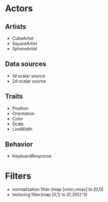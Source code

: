 

# Actors

## Artists
+ CubeArtist
+ SquareArtist
+ SphereArtist

## Data sources
+ 1d scalar source
+ 2d scalar source

## Traits
+ Position
+ Orientation
+ Color
+ Scale
+ LineWidth

## Behavior
+ KeyboardResponse


# Filters
+ normalization filter (map [vmin,vmax] to [0,1])
+ texturing filter(map [0,1] to [0,255]^3)

